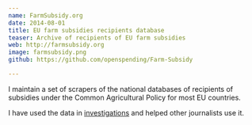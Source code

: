 ```yaml
---
name: FarmSubsidy.org
date: 2014-08-01
title: EU farm subsidies recipients database
teaser: Archive of recipients of EU farm subsidies
web: http://farmsubsidy.org
image: farmsubsidy.png
github: https://github.com/openspending/Farm-Subsidy

---
```


I maintain a set of scrapers of the national databases of recipients of subsidies under the Common Agricultural Policy for most EU countries.

I have used the data in [investigations](https://correctiv.org/recherchen/wirtschaft/agrar/) and helped other journalists use it.
